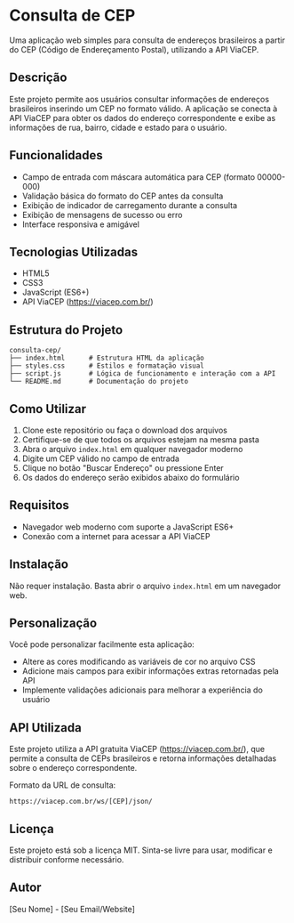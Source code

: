 # Consulta de CEP

Uma aplicação web simples para consulta de endereços brasileiros a partir do CEP (Código de Endereçamento Postal), utilizando a API ViaCEP.

## Descrição

Este projeto permite aos usuários consultar informações de endereços brasileiros inserindo um CEP no formato válido. A aplicação se conecta à API ViaCEP para obter os dados do endereço correspondente e exibe as informações de rua, bairro, cidade e estado para o usuário.

## Funcionalidades

- Campo de entrada com máscara automática para CEP (formato 00000-000)
- Validação básica do formato do CEP antes da consulta
- Exibição de indicador de carregamento durante a consulta
- Exibição de mensagens de sucesso ou erro
- Interface responsiva e amigável

## Tecnologias Utilizadas

- HTML5
- CSS3
- JavaScript (ES6+)
- API ViaCEP (https://viacep.com.br/)

## Estrutura do Projeto

```
consulta-cep/
├── index.html      # Estrutura HTML da aplicação
├── styles.css      # Estilos e formatação visual
├── script.js       # Lógica de funcionamento e interação com a API
└── README.md       # Documentação do projeto
```

## Como Utilizar

1. Clone este repositório ou faça o download dos arquivos
2. Certifique-se de que todos os arquivos estejam na mesma pasta
3. Abra o arquivo `index.html` em qualquer navegador moderno
4. Digite um CEP válido no campo de entrada
5. Clique no botão "Buscar Endereço" ou pressione Enter
6. Os dados do endereço serão exibidos abaixo do formulário

## Requisitos

- Navegador web moderno com suporte a JavaScript ES6+
- Conexão com a internet para acessar a API ViaCEP

## Instalação

Não requer instalação. Basta abrir o arquivo `index.html` em um navegador web.

## Personalização

Você pode personalizar facilmente esta aplicação:

- Altere as cores modificando as variáveis de cor no arquivo CSS
- Adicione mais campos para exibir informações extras retornadas pela API
- Implemente validações adicionais para melhorar a experiência do usuário

## API Utilizada

Este projeto utiliza a API gratuita ViaCEP (https://viacep.com.br/), que permite a consulta de CEPs brasileiros e retorna informações detalhadas sobre o endereço correspondente.

Formato da URL de consulta:
```
https://viacep.com.br/ws/[CEP]/json/
```

## Licença

Este projeto está sob a licença MIT. Sinta-se livre para usar, modificar e distribuir conforme necessário.

## Autor

[Seu Nome] - [Seu Email/Website]
